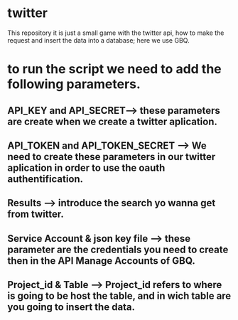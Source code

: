 # twitter
This repository it is just a small game with the twitter api, how to make the request and insert the data into a database; here we use GBQ.
# to run the script we need to add the following parameters.
## API_KEY and API_SECRET--> these parameters are create when we create a twitter aplication.
## API_TOKEN and API_TOKEN_SECRET --> We need to create these parameters in our twitter aplication in order to use the oauth authentification.
## Results --> introduce the search yo wanna get from twitter.
## Service Account & json key file --> these parameter are the credentials you need to create then in the API Manage Accounts of GBQ.
## Project_id & Table --> Project_id refers to where is going to be host the table, and in wich table are you going to insert the data.
